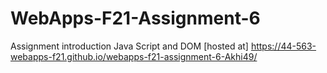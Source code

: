 # WebApps-F21-Assignment-6
Assignment introduction Java Script and DOM
[hosted at] https://44-563-webapps-f21.github.io/webapps-f21-assignment-6-Akhi49/